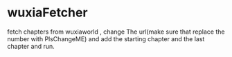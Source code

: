 # wuxiaFetcher

fetch chapters from wuxiaworld , change The url(make sure that replace the number with PlsChangeME) and add the starting chapter and the last chapter and run.

